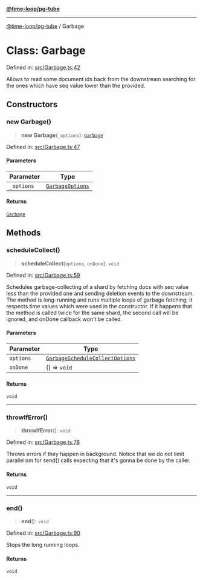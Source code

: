 [**@time-loop/pg-tube**](../README.md)

***

[@time-loop/pg-tube](../globals.md) / Garbage

# Class: Garbage

Defined in: [src/Garbage.ts:42](https://github.com/clickup/pg-tube/blob/master/src/Garbage.ts#L42)

Allows to read some document ids back from the downstream searching for the
ones which have seq value lower than the provided.

## Constructors

### new Garbage()

> **new Garbage**(`_options`): [`Garbage`](Garbage.md)

Defined in: [src/Garbage.ts:47](https://github.com/clickup/pg-tube/blob/master/src/Garbage.ts#L47)

#### Parameters

| Parameter | Type |
| ------ | ------ |
| `_options` | [`GarbageOptions`](../interfaces/GarbageOptions.md) |

#### Returns

[`Garbage`](Garbage.md)

## Methods

### scheduleCollect()

> **scheduleCollect**(`options`, `onDone`): `void`

Defined in: [src/Garbage.ts:59](https://github.com/clickup/pg-tube/blob/master/src/Garbage.ts#L59)

Schedules garbage-collecting of a shard by fetching docs with seq value
less than the provided one and sending deletion events to the downstream.
The method is long-running and runs multiple loops of garbage fetching; it
respects time values which were used in the constructor. If it happens that
the method is called twice for the same shard, the second call will be
ignored, and onDone callback won't be called.

#### Parameters

| Parameter | Type |
| ------ | ------ |
| `options` | [`GarbageScheduleCollectOptions`](../interfaces/GarbageScheduleCollectOptions.md) |
| `onDone` | () => `void` |

#### Returns

`void`

***

### throwIfError()

> **throwIfError**(): `void`

Defined in: [src/Garbage.ts:78](https://github.com/clickup/pg-tube/blob/master/src/Garbage.ts#L78)

Throws errors if they happen in background. Notice that we do not limit
parallelism for send() calls expecting that it's gonna be done by the
caller.

#### Returns

`void`

***

### end()

> **end**(): `void`

Defined in: [src/Garbage.ts:90](https://github.com/clickup/pg-tube/blob/master/src/Garbage.ts#L90)

Stops the long running loops.

#### Returns

`void`
